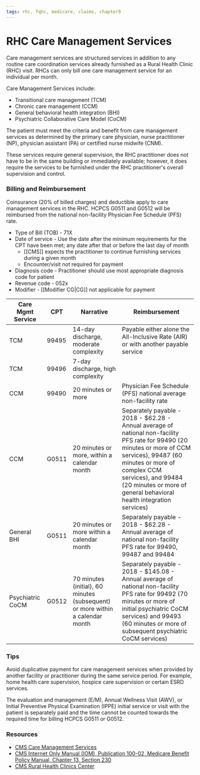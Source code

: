 ```yaml
---
tags: rhc, fqhc, medicare, claims, chapter9
---
```

# RHC Care Management Services
Care management services are structured services in addition to any routine care coordination services already furnished as a Rural Health Clinic (RHC) visit. RHCs can only bill one care management service for an individual per month.

Care Management Services include:

-   Transitional care management (TCM)
-   Chronic care management (CCM)
-   General behavioral health integration (BHI)
-   Psychiatric Collaborative Care Model (CoCM)

The patient must meet the criteria and benefit from care management services as determined by the primary care physician, nurse practitioner (NP), physician assistant (PA) or certified nurse midwife (CNM). 

These services require general supervision, the RHC practitioner does not have to be in the same building or immediately available; however, it does require the services to be furnished under the RHC practitioner's overall supervision and control.

### Billing and Reimbursement

Coinsurance (20% of billed charges) and deductible apply to care management services in the RHC. HCPCS G0511 and G0512 will be reimbursed from the national non-facility Physician Fee Schedule (PFS) rate.

-   Type of Bill (TOB) - 71X
-   Date of service - Use the date after the minimum requirements for the CPT have been met; any date after that or before the last day of month
    -   [[CMS]] expects the practitioner to continue furnishing services during a given month
    -   Encounter/visit not required for payment
-   Diagnosis code - Practitioner should use most appropriate diagnosis code for patient
-   Revenue code - 052x
-   Modifier - [[Modifier CG|CG]] not applicable for payment

| Care Mgmt Service | CPT   | Narrative                                                                     | Reimbursement                                                                                                                                                                                                                                                              |
| ----------------- | ----- | ----------------------------------------------------------------------------- | -------------------------------------------------------------------------------------------------------------------------------------------------------------------------------------------------------------------------------------------------------------------------- |
| TCM               | 99495 | 14-day discharge, moderate complexity                                         | Payable either alone the All-Inclusive Rate (AIR) or with another payable service                                                                                                                                                                                          |
| TCM               | 99496 | 7-day discharge, high complexity                                              |                                                                                                                                                                                                                                                                            |
| CCM               | 99490 | 20 minutes or more                                                            | Physician Fee Schedule (PFS) national average non-facility rate                                                                                                                                                                                                            |
| CCM               | G0511 | 20 minutes or more, within a calendar month                                   | Separately payable - 2018 - $62.28 - Annual average of national non-facility PFS rate for 99490 (20 minutes or more of CCM services), 99487 (60 minutes or more of complex CCM services), and 99484 (20 minutes or more of general behavioral health integration services) |
| General BHI       | G0511 | 20 minutes or more within a calendar month                                    | Separately payable - 2018 - $62.28 - Annual average of national non-facility PFS rate for 99490, 99487 and 99484                                                                                                                                                           |
| Psychiatric CoCM  | G0512 | 70 minutes (initial), 60 minutes (subsequent) or more within a calendar month | Separately payable - 2018 - $145.08 - Annual average of national non-facility PFS rate for 99492 (70 minutes or more of initial psychiatric CoCM services) and 99493 (60 minutes or more of subsequent psychiatric CoCM services)                                          |

### Tips

Avoid duplicative payment for care management services when provided by another facility or practitioner during the same service period. For example, home health care supervision, hospice care supervision or certain ESRD services.

The evaluation and management (E/M), Annual Wellness Visit (AWV), or Initial Preventive Physical Examination (IPPE) initial service or visit with the patient is separately paid and the time cannot be counted towards the required time for billing HCPCS G0511 or G0512.

### Resources

-   [CMS Care Management Services](https://www.cms.gov/Medicare/Medicare-Fee-for-Service-Payment/PhysicianFeeSched/Care-Management)
-   [CMS Internet Only Manual (IOM), Publication 100-02, Medicare Benefit Policy Manual, Chapter 13, Section 230](https://www.cms.gov/Regulations-and-Guidance/Guidance/Manuals/Downloads/bp102c13.pdf)
-   [CMS Rural Health Clinics Center](https://www.cms.gov/Center/Provider-Type/Rural-Health-Clinics-Center)